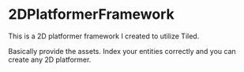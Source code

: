 # 2DPlatformerFramework

This is a 2D platformer framework I created to utilize Tiled.

Basically provide the assets. Index your entities correctly and you can create any 2D platformer.

